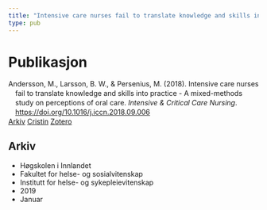 ```yaml
---
title: "Intensive care nurses fail to translate knowledge and skills into practice - A mixed-methods study on perceptions of oral care"
type: pub
---
```

<h1>Publikasjon</h1>
<article id="csl-bib-container-UY8HSCUB" class="csl-bib-container">
  <div class="csl-bib-body" style="line-height: 1.35; padding-left: 1em; text-indent:-1em;">
  <div class="csl-entry">Andersson, M., Larsson, B. W., &amp; Persenius, M. (2018). Intensive care nurses fail to translate knowledge and skills into practice - A mixed-methods study on perceptions of oral care. <i>Intensive &amp; Critical Care Nursing</i>. <a href="https://doi.org/10.1016/j.iccn.2018.09.006">https://doi.org/10.1016/j.iccn.2018.09.006</a></div>
</div>
  <div class="csl-bib-buttons">
    <a href="#taxonomy-article-UY8HSCUB" class="csl-bib-button">Arkiv</a>
    <a href="https://app.cristin.no/results/show.jsf?id=1657264" alt="Cristin URL" class="csl-bib-button">Cristin</a>
    <a href="http://zotero.org/groups/5022929/items/UY8HSCUB" alt="Zotero URL" class="csl-bib-button">Zotero</a>
  </div>
  <div id="csl-bib-meta-container-UY8HSCUB"></div>
</article>
<div id="csl-bib-meta-UY8HSCUB" class="csl-bib-meta">
  <article id="taxonomy-article-UY8HSCUB" class="taxonomy-article">
    <h1>Arkiv</h1>
    <ul>
      <li>Høgskolen i Innlandet</li>
      <li>Fakultet for helse- og sosialvitenskap</li>
      <li>Institutt for helse- og sykepleievitenskap</li>
      <li>2019</li>
      <li>Januar</li>
    </ul>
  </article>
</div>
